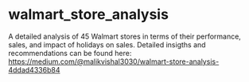 # walmart_store_analysis

A detailed analysis of 45 Walmart stores in terms of their performance, sales, and impact of holidays on sales. Detailed insigths and recommendations can be found here: https://medium.com/@malikvishal3030/walmart-store-analysis-4ddad4336b84
